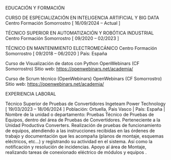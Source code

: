 EDUCACIÓN Y FORMACIÓN

CURSO DE ESPECIALIZACIÓN EN INTELIGENCIA ARTIFICIAL Y BIG DATA
Centro Formación Somorrostro [ 16/09/2024 – Actual ]

TÉCNICO SUPERIOR EN AUTOMATIZACIÓN Y ROBÓTICA INDUSTRIAL
Centro Formación Somorrostro [ 09/2020 – 02/2023 ]

TÉCNICO EN MANTENIMIENTO ELECTROMECÁNICO
Centro Formación Somorrostro [ 09/2018 – 06/2020 ]
País: España

Curso de Visualización de datos con Python
OpenWebinars (CF Somorrostro)
Sitio web: https://openwebinars.net/academia/

Curso de Scrum técnico (OpenWebinars)
OpenWebinars (CF Somorrostro)
Sitio web: https://openwebinars.net/academia/

EXPERIENCIA LABORAL

Técnico Superior de Pruebas de Convertidores
Ingeteam Power Technology [ 19/03/2023 – 18/06/2024 ]
Población: Ortuella, Pais Vasco | País: España | Nombre de la unidad o departamento: Pruebas
Técnico de Pruebas de Equipos, dentro del área de Pruebas de Convertidores. Perteneciente a la Unidad Productiva
Converters.
Realización de pruebas de funcionamiento de equipos, atendiendo a las instrucciones recibidas en las órdenes de
trabajo y documentación que les acompaña (planos de montaje, esquemas eléctricos, etc...) y registrando su
actividad en el sistema.
Así como la notificación y resolución de incidencias.
Apoyo al área de Montaje, realizando tareas de conexionado eléctrico de módulos y equipos .
